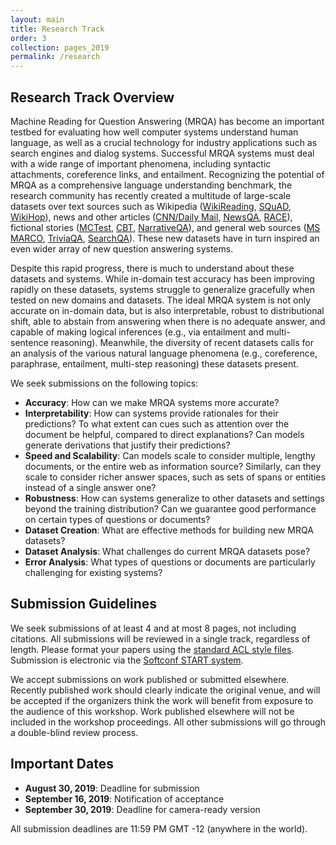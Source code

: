 ```yaml
---
layout: main
title: Research Track
order: 3
collection: pages_2019
permalink: /research
---
```

## Research Track Overview
Machine Reading for Question Answering (MRQA) has become an important testbed for
evaluating how well computer systems understand human language,
as well as a crucial technology for industry applications such as search engines and dialog systems.
Successful MRQA systems must deal with a wide range of important phenomena,
including syntactic attachments, coreference links, and entailment.
Recognizing the potential of MRQA as a comprehensive language understanding benchmark,
the research community has recently created a multitude of large-scale datasets
over text sources such as
Wikipedia ([WikiReading](http://www.aclweb.org/anthology/P16-1145),
[SQuAD](https://aclweb.org/anthology/D16-1264),
[WikiHop](https://arxiv.org/pdf/1710.06481.pdf)),
news and other articles ([CNN/Daily Mail](https://arxiv.org/pdf/1506.03340.pdf),
[NewsQA](https://arxiv.org/pdf/1611.09830.pdf),
[RACE](http://aclweb.org/anthology/D17-1082)),
fictional stories ([MCTest](http://aclweb.org/anthology/D/D13/D13-1020.pdf),
[CBT](https://arxiv.org/pdf/1511.02301.pdf),
[NarrativeQA](https://arxiv.org/pdf/1712.07040.pdf)),
and general web sources ([MS MARCO](https://arxiv.org/pdf/1611.09268.pdf),
[TriviaQA](http://www.aclweb.org/anthology/P17-1147),
[SearchQA](https://arxiv.org/pdf/1704.05179.pdf)).
These new datasets have in turn inspired an even wider array of new question answering systems.

Despite this rapid progress, there is much to understand about these datasets and systems.
While in-domain test accuracy has been improving rapidly on these datasets,
systems struggle to generalize gracefully when tested on new domains and datasets.
The ideal MRQA system is not only accurate on in-domain data, but
is also interpretable, robust to distributional shift,
able to abstain from answering when there is no adequate answer,
and capable of making logical inferences (e.g., via entailment and multi-sentence reasoning).
Meanwhile, the diversity of recent datasets calls for an analysis of the
various natural language phenomena (e.g., coreference, paraphrase, entailment, multi-step reasoning)
these datasets present.

We seek submissions on the following topics:
- **Accuracy**: How can we make MRQA systems more accurate?
- **Interpretability**: How can systems provide rationales for their predictions?
To what extent can cues such as attention over the document be helpful,
compared to direct explanations?  Can models generate derivations that justify their predictions?
- **Speed and Scalability**: Can models scale to consider multiple, lengthy documents, or the entire web as information source?  Similarly, can they scale to consider richer answer spaces, such as sets of spans or entities instead of a single answer one?
- **Robustness**: How can systems generalize to other datasets and settings beyond the training distribution?
Can we guarantee good performance on certain types of questions or documents?
- **Dataset Creation**: What are effective methods for building new MRQA datasets?
- **Dataset Analysis**: What challenges do current MRQA datasets pose?
- **Error Analysis**: What types of questions or documents are particularly challenging for existing systems?

## Submission Guidelines
We seek submissions of at least 4 and at most 8 pages, not including citations.
All submissions will be reviewed in a single track, regardless of length.
Please format your papers using the [standard ACL style files](https://www.emnlp-ijcnlp2019.org/calls/papers#formatting-requirements).
Submission is electronic via the [Softconf START system](https://www.softconf.com/emnlp2019/ws-MRQA/).

We accept submissions on work published or submitted elsewhere. Recently published work should clearly indicate the original venue,
and will be accepted if the organizers think the work will benefit from exposure to the audience of this workshop.
Work published elsewhere will not be included in the workshop proceedings. All other submissions will go through a double-blind review process.

## Important Dates
- **August 30, 2019**: Deadline for submission
- **September 16, 2019**: Notification of acceptance
- **September 30, 2019**: Deadline for camera-ready version

All submission deadlines are 11:59 PM GMT -12 (anywhere in the world).
